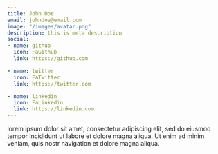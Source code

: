 ```yaml
---
title: John Doe
email: johndoe@email.com
image: "/images/avatar.png"
description: this is meta description
social:
- name: github
  icon: FaGithub
  link: https://github.com

- name: twitter
  icon: FaTwitter
  link: https://twitter.com

- name: linkedin
  icon: FaLinkedin
  link: https://linkedin.com
---
```


lorem ipsum dolor sit amet, consectetur adipiscing elit, sed do eiusmod tempor incididunt ut labore et dolore magna aliqua. Ut enim ad minim veniam, quis nostr navigation et dolore magna aliqua.
